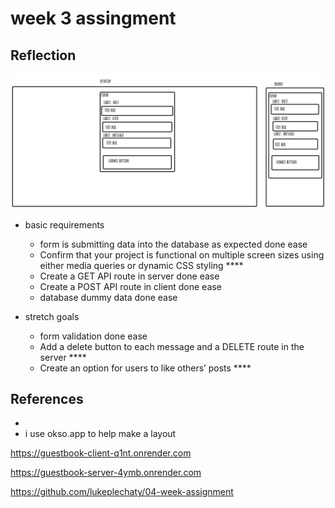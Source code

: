 # week 3 assingment

## Reflection

<img src="image.png" alt="phone & desktop"/>

- basic requirements

  - form is submitting data into the database as expected done ease
  - Confirm that your project is functional on multiple screen sizes using either media queries or dynamic CSS styling \*\*\*\*
  - Create a GET API route in server done ease
  - Create a POST API route in client done ease
  - database dummy data done ease

- stretch goals

  - form validation done ease
  - Add a delete button to each message and a DELETE route in the server \*\*\*\*
  - Create an option for users to like others’ posts \*\*\*\*

## References

-
- i use okso.app to help make a layout

https://guestbook-client-q1nt.onrender.com

https://guestbook-server-4ymb.onrender.com

https://github.com/lukeplechaty/04-week-assignment
